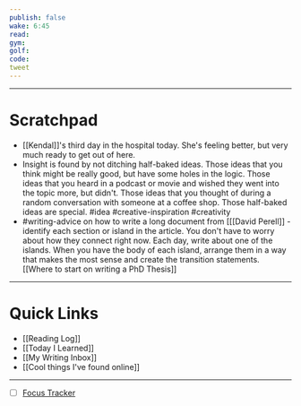 ```yaml
---
publish: false
wake: 6:45
read:
gym:
golf:
code:
tweet
---
```

***
# Scratchpad
- [[Kendal]]'s third day in the hospital today. She's feeling better, but very much ready to get out of here.
- Insight is found by not ditching half-baked ideas. Those ideas that you think might be really good, but have some holes in the logic. Those ideas that you heard in a podcast or movie and wished they went into the topic more, but didn't. Those ideas that you thought of during a random conversation with someone at a coffee shop. Those half-baked ideas are special. #idea #creative-inspiration #creativity 
- #writing-advice on how to write a long document from [[[David Perell]] - identify each section or island in the article. You don't have to worry about how they connect right now. Each day, write about one of the islands. When you have the body of each island, arrange them in a way that makes the most sense and create the transition statements. [[Where to start on writing a PhD Thesis]]


---
# Quick Links
- [[Reading Log]]
- [[Today I Learned]]
- [[My Writing Inbox]]
- [[Cool things I've found online]]

***
- [ ] [Focus Tracker](https://docs.google.com/spreadsheets/d/18ZL9CSRxE2z7pTKcaPGe3749GMO9Ov2UjVsRMQqShBk/edit#gid=696776801)